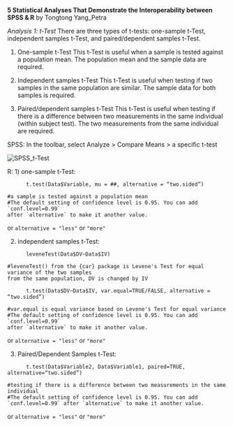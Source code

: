 **5 Statistical Analyses That Demonstrate the Interoperability between SPSS & R**
by Tongtong Yang_Petra


*Analysis 1: t-Test*
There are three types of t-tests: one-sample t-Test, independent samples t-Test, and paired/dependent samples t-Test.

1. One-sample t-Test
This t-Test is useful when a sample is tested against a population mean.
The population mean and the sample data are required.

   
2. Independent samples t-Test
This t-Test is useful when testing if two samples in the same population are similar.
The sample data for both samples is required.

   
3. Paired/dependent samples t-Test
This t-Test is useful when testing if there is a difference between two measurements in the same individual (within subject test).
The two measurements from the same individual are required.





SPSS: In the toolbar, select Analyze > Compare Means > a specific t-test

![SPSS_t-Test](https://github.com/petrayang2002/InterStatHub/assets/155834271/315baa07-0bfb-4abb-9186-7614a0f5e1ea)



R: 1) one-sample t-Test: 
```
      t.test(Data$Variable, mu = ##, alternative = “two.sided”)

#a sample is tested against a population mean
#The default setting of confidence level is 0.95. You can add `conf.level=0.99`
after `alternative` to make it another value.
```
or `alternative = "less"` or `"more"`


   2) independent samples t-Test:
```
      leveneTest(Data$DV~Data$IV)

#leveneTest() from the {car} package is Levene's Test for equal variance of the two samples
from the same population, DV is changed by IV

      t.test(Data$DV~Data$IV, var.equal=TRUE/FALSE, alternative = “two.sided”)

#var.equal is equal variance based on Levene's Test for equal variance
#The default setting of confidence level is 0.95. You can add `conf.level=0.99`
after `alternative` to make it another value.
```
or `alternative = "less"` or `"more"`


   3) Paired/Dependent Samples t-Test: 
```
      t.test(Data$Variable2, Data$Variable1, paired=TRUE, alternative=“two.sided”)

#testing if there is a difference between two measurements in the same individual
#The default setting of confidence level is 0.95. You can add `conf.level=0.99` after `alternative` to make it another value.
```
or `alternative = "less"` or `"more"`


